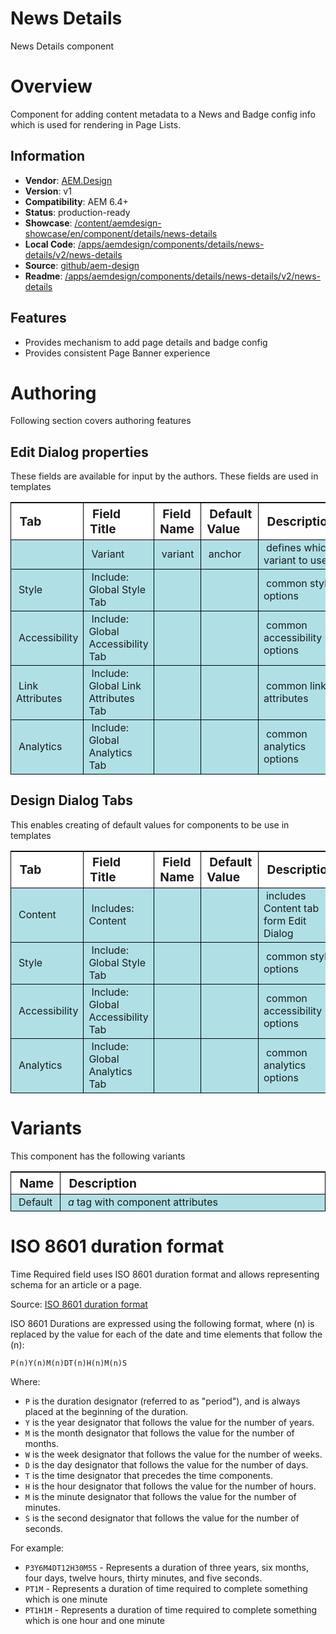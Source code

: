 News Details
============

News Details component

# Overview

Component for adding content metadata to a News and Badge config info which is used for rendering in Page Lists.

## Information
* **Vendor**: [AEM.Design](http://aem.design)
* **Version**: v1
* **Compatibility**: AEM 6.4+
* **Status**: production-ready
* **Showcase**: [/content/aemdesign-showcase/en/component/details/news-details](/content/aemdesign-showcase/en/component/details/news-details.html?wcmmode=disabled)
* **Local Code**: [/apps/aemdesign/components/details/news-details/v2/news-details](/crx/de/#/apps/aemdesign/components/details/news-details/v2/news-details)
* **Source**: [github/aem-design](https://github.com/aem-design/aemdesign-aem-common/tree/master/src/main/content/jcr_root/apps/aemdesign/components/details/news-details/v2/news-details)
* **Readme**: [/apps/aemdesign/components/details/news-details/v2/news-details](/mnt/overlay/wcm/core/content/sites/components/details.html/apps/aemdesign/components/details/news-details/v2/news-details)

## Features
* Provides mechanism to add page details and badge config
* Provides consistent Page Banner experience

# Authoring

Following section covers authoring features

## Edit Dialog properties

These fields are available for input by the authors. These fields are used in templates

<table style="border-spacing: 1px;border-collapse: separate;width: 100.0%;text-align: left;background-color: black; text-indent: 4px;">
    <thead style="background-color: white;font-size: larger;">
        <tr>
            <th style="width: 8%;">Tab</th>
            <th style="width: 14%;">Field Title</th>
            <th style="width: 8%;">Field Name</th>
            <th style="width: 8%;">Default Value</th>
            <th>Description</th>
        </tr>
    </thead>
    <tbody style="background-color: #b0e0e6;">
        <tr>
            <td></td>
            <td>Variant</td>
            <td>variant</td>
            <td>anchor</td>
            <td>defines which variant to use</td>
        </tr>
        <tr>
            <td>Style</td>
            <td>Include: Global Style Tab</td>
            <td></td>
            <td></td>
            <td>common style options</td>
        </tr>
        <tr>
            <td>Accessibility</td>
            <td>Include: Global Accessibility Tab</td>
            <td></td>
            <td></td>
            <td>common accessibility options</td>
        </tr>
        <tr>
            <td>Link Attributes</td>
            <td>Include: Global Link Attributes Tab</td>
            <td></td>
            <td></td>
            <td>common link attributes</td>
        </tr>
        <tr>
            <td>Analytics</td>
            <td>Include: Global Analytics Tab</td>
            <td></td>
            <td></td>
            <td>common analytics options</td>
        </tr>
    </tbody>
</table>


## Design Dialog Tabs

This enables creating of default values for components to be use in templates

<table style="border-spacing: 1px;border-collapse: separate;width: 100.0%;text-align: left;background-color: black; text-indent: 4px;">
    <thead style="background-color: white;font-size: larger;">
        <tr>
            <th style="width: 8%;">Tab</th>
            <th style="width: 14%;">Field Title</th>
            <th style="width: 8%;">Field Name</th>
            <th style="width: 8%;">Default Value</th>
            <th>Description</th>
        </tr>
    </thead>
    <tbody style="background-color: #b0e0e6;">
        <tr>
            <td>Content</td>
            <td>Includes: Content</td>
            <td></td>
            <td></td>
            <td>includes Content tab form Edit Dialog</td>
        </tr>
        <tr>
            <td>Style</td>
            <td>Include: Global Style Tab</td>
            <td></td>
            <td></td>
            <td>common style options</td>
        </tr>
        <tr>
            <td>Accessibility</td>
            <td>Include: Global Accessibility Tab</td>
            <td></td>
            <td></td>
            <td>common accessibility options</td>
        </tr>
        <tr>
            <td>Analytics</td>
            <td>Include: Global Analytics Tab</td>
            <td></td>
            <td></td>
            <td>common analytics options</td>
        </tr>
    </tbody>
</table>

# Variants

This component has the following variants

<table style="border-spacing: 1px;border-collapse: separate;width: 100.0%;text-align: left;background-color: black; text-indent: 4px;">
    <thead style="background-color: white;font-size: larger;">
        <tr>
            <th style="width: 8%;">Name</th>
            <th>Description</th>
        </tr>
    </thead>
    <tbody style="background-color: #b0e0e6;">
        <tr>
            <td>Default</td>
            <td><em>a</em> tag with component attributes</td>
        </tr>
    </tbody>
</table>

# ISO 8601 duration format

Time Required field uses ISO 8601 duration format and allows representing schema for an article or a page.

Source: [ISO 8601 duration format](https://www.digi.com/resources/documentation/digidocs/90001437-13/reference/r_iso_8601_duration_format.htm)

ISO 8601 Durations are expressed using the following format, where (n) is replaced by the value for each of the date and time elements that follow the (n):

  `P(n)Y(n)M(n)DT(n)H(n)M(n)S`

Where:

- `P` is the duration designator (referred to as "period"), and is always placed at the beginning of the duration.
- `Y` is the year designator that follows the value for the number of years.
- `M` is the month designator that follows the value for the number of months.
- `W` is the week designator that follows the value for the number of weeks.
- `D` is the day designator that follows the value for the number of days.
- `T` is the time designator that precedes the time components.
- `H` is the hour designator that follows the value for the number of hours.
- `M` is the minute designator that follows the value for the number of minutes.
- `S` is the second designator that follows the value for the number of seconds.

For example:

- `P3Y6M4DT12H30M5S` - Represents a duration of three years, six months, four days, twelve hours, thirty minutes, and five seconds.
- `PT1M` - Represents a duration of time required to complete something which is one minute
- `PT1H1M` - Represents a duration of time required to complete something which is one hour and one minute

<p></p>
